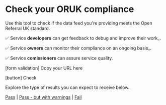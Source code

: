 # Check your ORUK compliance 

Use this tool to check if the data feed you're providing meets the Open Referral UK standard. 

✅ Service **developers** can get feedback to debug and improve their work_.

✅ Service **owners** can monitor their compliance on an ongoing basis_.

✅ Service **comissioners** can assure service quality. 

[form validation] Copy your URL here

[button] Check 

Explore the type of results you can expect to receive below. 

[Pass](/developers/validator/edcf9d03-47dd-4c46-833b-e9831d505c72?uri=https://oruk-api-2a920f51d6bb.herokuapp.com/api/mock) | [Pass - but with warnings](/developers/validator/4c305b8e-204e-4211-8670-9fd0d93b55f3?uri=https://oruk-api-2a920f51d6bb.herokuapp.com/api/mock/warn) | [Fail](/developers/validator/886de765-9e51-45e9-b4ea-5c69e4e86877?uri=https://oruk-api-2a920f51d6bb.herokuapp.com/api/mock/fail)
